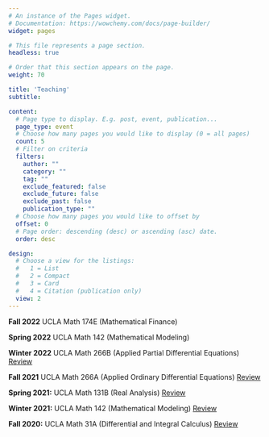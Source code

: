 ```yaml
---
# An instance of the Pages widget.
# Documentation: https://wowchemy.com/docs/page-builder/
widget: pages

# This file represents a page section.
headless: true

# Order that this section appears on the page.
weight: 70

title: 'Teaching'
subtitle:

content:
  # Page type to display. E.g. post, event, publication...
  page_type: event
  # Choose how many pages you would like to display (0 = all pages)
  count: 5
  # Filter on criteria
  filters:
    author: ""
    category: ""
    tag: ""
    exclude_featured: false
    exclude_future: false
    exclude_past: false
    publication_type: ""
  # Choose how many pages you would like to offset by
  offset: 0
  # Page order: descending (desc) or ascending (asc) date.
  order: desc

design:
  # Choose a view for the listings:
  #   1 = List
  #   2 = Compact
  #   3 = Card
  #   4 = Citation (publication only)
  view: 2
---
```

**Fall 2022** UCLA Math 174E (Mathematical Finance)

**Spring 2022** UCLA Math 142 (Mathematical Modeling)

**Winter 2022** UCLA Math 266B (Applied Partial Differential Equations) [Review](https://www.math.ucla.edu/~rchu/266B_Review_W22.pdf)

**Fall 2021** UCLA Math 266A (Applied Ordinary Differential Equations) [Review](https://www.math.ucla.edu/~rchu/266A_Review_F21.pdf)

**Spring 2021:** UCLA Math 131B  (Real Analysis)  [Review](https://www.math.ucla.edu/~rchu/131B_S21_Review.pdf)

**Winter 2021:** UCLA Math 142  (Mathematical Modeling) [Review](https://www.math.ucla.edu/~rchu/142_W21_Review.pdf)

**Fall 2020:** UCLA Math 31A (Differential and Integral Calculus) [Review](https://www.math.ucla.edu/~rchu/31A_F20_Review.pdf)
